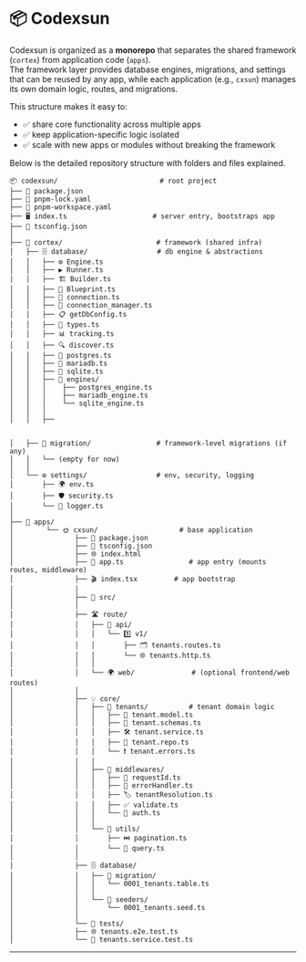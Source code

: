 # 📦 Codexsun

Codexsun is organized as a **monorepo** that separates
the shared framework (`cortex`) from application code (`apps`).  
The framework layer provides database engines, migrations, and settings 
that can be reused by any app, while each application (e.g., `cxsun`) manages 
its own domain logic, routes, and migrations.

This structure makes it easy to:
- ✅ share core functionality across multiple apps
- ✅ keep application-specific logic isolated
- ✅ scale with new apps or modules without breaking the framework

Below is the detailed repository structure with folders and files explained.

```
📦 codexsun/                         # root project
├── 📄 package.json
├── 📄 pnpm-lock.yaml
├── 📄 pnpm-workspace.yaml
├── 🖥️ index.ts                     # server entry, bootstraps app
├── 📄 tsconfig.json
│
├── 🧩 cortex/                       # framework (shared infra)
│   ├── 🗄️ database/                 # db engine & abstractions
│   │   ├── ⚙️ Engine.ts
│   │   ├── ▶️ Runner.ts
│   │   ├── 🏗️ Builder.ts
│   │   ├── 📐 Blueprint.ts
│   │   ├── 🔌 connection.ts
│   │   ├── 🔧 connection_manager.ts
│   │   ├── 📋 getDbConfig.ts
│   │   ├── 📑 types.ts
│   │   ├── 📊 tracking.ts
│   │   ├── 🔍 discover.ts
│   │   ├── 🐘 postgres.ts
│   │   ├── 🐬 mariadb.ts
│   │   ├── 📀 sqlite.ts
│   │   ├── 🚀 engines/
│   │   │    ├── postgres_engine.ts
│   │   │    ├── mariadb_engine.ts
│   │   │    └── sqlite_engine.ts
│   │   │
│   │   ├──


│   ├── 📝 migration/                # framework-level migrations (if any)
│   │   └── (empty for now)
│   │
│   └── ⚙️ settings/                 # env, security, logging
│       ├── 🌍 env.ts
│       ├── 🛡️ security.ts
│       └── 📜 logger.ts
│
├── 📂 apps/
│        └── 🌞 cxsun/                    # base application
│               ├── 📄 package.json
│               ├── 📄 tsconfig.json
│               ├── 🌐 index.html
│               ├── 🚪 app.ts                # app entry (mounts routes, middleware)
│               ├── 🎬 index.tsx         # app bootstrap
│               │
│               ├── 📂 src/
│               │
│               ├── 🛣️ route/
│               │   ├── 🔌 api/
│               │   │   └── 1️⃣ v1/
│               │   │       ├── 🗂️ tenants.routes.ts
│               │   │       └── 🌐 tenants.http.ts
│               │   │
│               │   └── 🌍 web/              # (optional frontend/web routes)
│               │
│               ├── 💡 core/
│               │   ├── 🏢 tenants/          # tenant domain logic
│               │   │   ├── 🧾 tenant.model.ts
│               │   │   ├── 📏 tenant.schemas.ts
│               │   │   ├── 🛠️ tenant.service.ts
│               │   │   ├── 💾 tenant.repo.ts
│               │   │   └── ❗ tenant.errors.ts
│               │   │
│               │   ├── 🧱 middlewares/
│               │   │   ├── 🪪 requestId.ts
│               │   │   ├── 🚨 errorHandler.ts
│               │   │   ├── 🏷️ tenantResolution.ts
│               │   │   ├── ✅ validate.ts
│               │   │   └── 🔐 auth.ts
│               │   │
│               │   └── 🧰 utils/
│               │       ├── ⏭️ pagination.ts
│               │       └── 🔎 query.ts
│               │
│               ├── 🗄️ database/
│               │   ├── 📝 migration/
│               │   │   └── 0001_tenants.table.ts
│               │   │
│               │   └── 🌱 seeders/
│               │       └── 0001_tenants.seed.ts
│               │
│               └── 🧪 tests/
│               ├── 🌐 tenants.e2e.test.ts
│               └── 🔬 tenants.service.test.ts
```

---